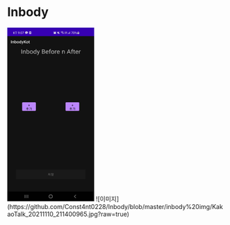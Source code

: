 # Inbody

<img src="https://github.com/Const4nt0228/Inbody/blob/master/inbody%20img/KakaoTalk_20211110_211400965.jpg?raw=true.png" width="200" height="400"/>
![이미지](https://github.com/Const4nt0228/Inbody/blob/master/inbody%20img/KakaoTalk_20211110_211400965.jpg?raw=true)
